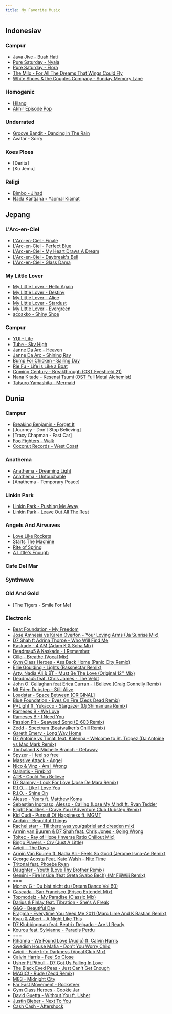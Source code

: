 ```yaml
---
title: My Favorite Music
---
```


## Indonesiav

### Campur
- [Java Jive - Buah Hati](https://www.youtube.com/watch?v=X9tAjfAj02M)
- [Pure Saturday - Nyala](https://www.youtube.com/watch?v=fJulZM6cW-E)
- [Pure Saturday - Elora](https://www.youtube.com/watch?v=pn8UZyOv-7I)
- [The Milo - For All The Dreams That Wings Could Fly](https://www.youtube.com/watch?v=KVzMhjlZkBs)
- [White Shoes & the Couples Company - Sunday Memory Lane](https://www.youtube.com/watch?v=v97vDfWlLDc)

### Homogenic
- [Hilang](https://www.youtube.com/watch?v=m_bkVKVg1m0)
- [Akhir Episode Pop](https://www.youtube.com/watch?v=5T5mXsHJxhI)

### Underrated
- [Groove Bandit - Dancing in The Rain]()
- Avatar - Sorry

### Koes Ploes
- [Derita]
- [Ku Jemu]

### Religi
- [Bimbo - Jihad](https://www.youtube.com/watch?v=ybmFo0gf8_k)
- [Nada Kantjana - Yaumal Kiamat](https://www.youtube.com/watch?v=-hID21z5Mps)

## Jepang

### L'Arc-en-Ciel
- [L'Arc-en-Ciel - Finale](https://www.youtube.com/watch?v=MHAyYtc5be0)
- [L'Arc-en-Ciel - Perfect Blue](https://www.youtube.com/watch?v=DWQ_stxxLm0)
- [L'Arc-en-Ciel - My Heart Draws A Dream]()
- [L'Arc-en-Ciel - Daybreak's Bell]()
- [L'Arc-en-Ciel - Glass Dama]()

### My Little Lover
- [My Little Lover - Hello Again](https://www.youtube.com/watch?v=RkF5_BpBQU4)
- [My Little Lover - Destiny](https://www.youtube.com/watch?v=moWR51zvsM4)
- [My Little Lover - Alice](https://www.youtube.com/watch?v=0dX5KCL3v50)
- [My Little Lover - Stardust](https://www.youtube.com/watch?v=eaD4hJjlVPs)
- [My Little Lover - Evergreen](https://www.youtube.com/watch?v=Ohf_3wJVfw8)
- [acoakko - Shiny Shoe](https://www.youtube.com/watch?v=VZba1crVsuY)

### Campur
- [YUI - Life](https://www.youtube.com/watch?v=bvTVynFMI-Y)
- [Tube - Sky High]()
- [Janne Da Arc - Heaven](https://www.youtube.com/watch?v=mJMll7qxjFc)
- [Janne Da Arc - Shining Ray](https://music.youtube.com/watch?v=mXkCSuNGBso)
- [Bump For Chicken - Sailing Day]()
- [Rie Fu - Life is Like a Boat](https://www.youtube.com/watch?v=twZquow01Po)
- [Coming Century - Breakthrough (OST Eyeshield 21)](https://www.youtube.com/watch?v=X2OJodBxZg8)
- [Nana Kitade - Kesenai Tsumi (OST Full Metal Alchemist)](https://www.youtube.com/watch?v=dNWTmSvaZ74)
- [Tatsuro Yamashita - Mermaid](https://www.youtube.com/watch?v=I_WhqfBouPw)

## Dunia

### Campur
- [Breaking Benjamin - Forget It](https://www.youtube.com/watch?v=W_Ny5TfVYQ0)
- [Journey - Don't Stop Believing]
- [Tracy Chapman - Fast Car]
- [Foo Fighters - Walk](https://www.youtube.com/watch?v=4PkcfQtibmU)
- [Coconut Records - West Coast](https://www.youtube.com/watch?v=qlYGEaeoBWw)

### Anathema
- [Anathema - Dreaming Light](https://www.youtube.com/watch?v=0IED7Vu3AsY)
- [Anathema - Untouchable](https://www.youtube.com/watch?v=XCke6HPpu4I)
- [Anathema - Temporary Peace]

### Linkin Park
- [Linkin Park - Pushing Me Away](https://www.youtube.com/watch?v=Ve1LNJEIKUE)
- [Linkin Park - Leave Out All The Rest](https://www.youtube.com/watch?v=yZIummTz9mM)

### Angels And Airwaves
- [Love Like Rockets](https://www.youtube.com/watch?v=jAFNTDujCSc)
- [Starts The Machine](https://www.youtube.com/watch?v=ysoMOefPyRs)
- [Rite of Spring](https://www.youtube.com/watch?v=Ux1VBD20ZcI)
- [A Little's Enough](https://www.youtube.com/watch?v=tnjJft91BLA)

### Cafe Del Mar

### Synthwave

### Old And Gold
- [The Tigers - Smile For Me]

### Electronic
- [Beat Foundation - My Freedom](https://www.youtube.com/watch?v=bXnxQtW3UOU&list=PLRHcTY84xEDptrPksDJuKpQ08djGbcgJ9&index=1)
- [Jose Amnesia vs Karen Overton - Your Loving Arms (Ja Sunrise Mix)](https://www.youtube.com/watch?v=WRfunNPW7aw&list=PLRHcTY84xEDptrPksDJuKpQ08djGbcgJ9&index=2)
- [D7 Shah ft Adrina Thorpe - Who Will Find Me](https://www.youtube.com/watch?v=cGbRW_1ije0&list=PLRHcTY84xEDptrPksDJuKpQ08djGbcgJ9&index=3)
- [Kaskade - 4 AM (Adam K & Soha Mix)](https://www.youtube.com/watch?v=Xl9lQonO_RQ&list=PLRHcTY84xEDptrPksDJuKpQ08djGbcgJ9&index=4)
- [Deadmau5 & Kaskade - I Remember](https://www.youtube.com/watch?v=vUzVCw8BEXA&list=PLRHcTY84xEDptrPksDJuKpQ08djGbcgJ9&index=5)
- [Cillo - Breathe (Vocal Mix)](https://www.youtube.com/watch?v=qMmf7gQePf8&list=PLRHcTY84xEDptrPksDJuKpQ08djGbcgJ9&index=6)
- [Gym Class Heroes - Ass Back Home (Panic City Remix)](https://www.youtube.com/watch?v=ccgyFcOlLPo&list=PLRHcTY84xEDptrPksDJuKpQ08djGbcgJ9&index=7)
- [Ellie Goulding - Lights (Bassnectar Remix)](https://www.youtube.com/watch?v=Imixg3jrJS8&list=PLRHcTY84xEDptrPksDJuKpQ08djGbcgJ9&index=8)
- [Arty, Nadia Ali & BT - Must Be The Love (Original 12'' Mix)](https://www.youtube.com/watch?v=i-lR3VIRBKc&list=PLRHcTY84xEDptrPksDJuKpQ08djGbcgJ9&index=9)
- [Deadmau5 feat. Chris James - The Veldt](https://www.youtube.com/watch?v=uiUAq4aVTjY&list=PLRHcTY84xEDptrPksDJuKpQ08djGbcgJ9&index=10)
- [John O' Callaghan feat Erica Curran - I Believe (Craig Connelly Remix)](https://www.youtube.com/watch?v=DCVb_jeZq-0&list=PLRHcTY84xEDptrPksDJuKpQ08djGbcgJ9&index=11)
- [Mt Eden Dubstep - Still Alive](https://www.youtube.com/watch?v=FDYIdBZUl2Y&list=PLRHcTY84xEDptrPksDJuKpQ08djGbcgJ9&index=12)
- [Loadstar - Space Between [ORIGINAL]](https://www.youtube.com/watch?v=BIG2NgKz6oc)
- [Blue Foundation - Eyes On Fire (Zeds Dead Remix)](https://www.youtube.com/watch?v=IUGzY-ihqWc&list=PLRHcTY84xEDptrPksDJuKpQ08djGbcgJ9&index=13)
- [P\*Light ft. Yukacco - Stargazer (Dj Shimamura Remix)](https://www.youtube.com/watch?v=CtMcOvVZtu8&list=PLRHcTY84xEDptrPksDJuKpQ08djGbcgJ9&index=16)
- [Rameses B - We Love](https://www.youtube.com/watch?v=K35nFONmgx8&list=PLRHcTY84xEDptrPksDJuKpQ08djGbcgJ9&index=17)
- [Rameses B - I Need You](https://www.youtube.com/watch?v=OOrkLp6dGB8)
- [Passion Pit - Seaweed Song (E-603 Remix)](https://www.youtube.com/watch?v=zG6zXIv2a-I)
- [Zedd - Spectrum (Beatwalker's Chill Remix)](https://www.youtube.com/watch?v=8rGN1lfo1pg&list=PLRHcTY84xEDptrPksDJuKpQ08djGbcgJ9&index=18)
- [Gareth Emery - Long Way Home](https://www.youtube.com/watch?v=0bj4i-sW44s&list=PLRHcTY84xEDptrPksDJuKpQ08djGbcgJ9&index=19)
- [D7 Antoine vs Timati feat. Kalenna - Welcome to St. Tropez (DJ Antoine vs Mad Mark Remix)](https://www.youtube.com/watch?v=Kh2FRFhS7QY)
- [Timbaland & Michelle Branch - Getaway](https://www.youtube.com/watch?v=MOqxFBKakD0)
- [Spyzer - I feel so free](https://www.youtube.com/watch?v=tdhzjRaHwnI)
- [Massive Attack - Angel](https://www.youtube.com/watch?v=hbe3CQamF8k)
- [Nico & Vinz - Am I Wrong](https://www.youtube.com/watch?v=bg1sT4ILG0w)
- [Galantis - Firebird](https://www.youtube.com/watch?v=v48pibjFWeg)
- [ATB - Could You Believe](https://www.youtube.com/watch?v=aAZRi_vUh0I)
- [D7 Sammy - Look For Love (Jose De Mara Remix)](https://www.youtube.com/watch?v=wTW-Pe4IsKQ)
- [R.I.O. - Like I Love You](https://www.youtube.com/watch?v=J7uP6nwQvc0)
- [R.I.O. - Shine On](https://www.youtube.com/watch?v=6zNva6tTmrE)
- [Alesso - Years ft. Matthew Koma](https://www.youtube.com/watch?v=EGYaxYaxD_M)
- [Sebastian Ingrosso, Alesso - Calling (Lose My Mind) ft. Ryan Tedder](https://www.youtube.com/watch?v=9G1I16gJBvU)
- [Flight Facilities - Crave You (Adventure Club Dubstep Remix)](https://www.youtube.com/watch?v=ZeaIvjoH1FY&list=PL1AC6F508332EA941&index=37)
- [Kid Cudi - Pursuit Of Happiness ft. MGMT](https://www.youtube.com/watch?v=7xzU9Qqdqww&list=PLMOqpyVO0Oa3OwuUvFHBIxLeyULjoTczV)
- [Andain - Beautiful Things](https://www.youtube.com/watch?v=khYQiK9v2z4)
- [Rachel starr - Till there was you(gabriel and dresden mix)](https://www.youtube.com/watch?v=21lTciumtlQ)
- [Armin van Buuren & D7 Shah feat. Chris Jones - Going Wrong](https://www.youtube.com/watch?v=JahA00JV304)
- [Toltec - Ray of Hope (Inverse Ratio Chillout Mix)](https://music.youtube.com/watch?v=1l8pEH1eIDo)
- [Bingo Players - Cry (Just A Little)](https://www.youtube.com/watch?v=a--8JigM78c)
- [Avicii - The Days](https://www.youtube.com/watch?v=JDglMK9sgIQ)
- [Armin Van Buuren ft. Nadia Ali - Feels So Good (Jerome Isma-Ae Remix)](https://www.youtube.com/watch?v=VVaE7m94cnA)
- [George Acosta Feat. Kate Walsh - Nite Time](https://www.youtube.com/watch?v=JNzteUrlfq8)
- [Tritonal feat. Phoebe Ryan](https://www.youtube.com/watch?v=eSSO1LfMO8w)
- [Daughter - Youth (Love Thy Brother Remix)](https://www.youtube.com/watch?v=iG_Z2dqO68A)
- [Gemini - Fire Inside (feat Greta Svabo Bech) (Mr FijiWiji Remix)](https://www.youtube.com/watch?v=2UM2Bd_XzIQ)
- ===
- [Money G - Du bist nicht du (Dream Dance Vol 60)](https://www.youtube.com/watch?v=Tvej1SdOHB0)
- [Cascada - San Francisco (Frisco Extendet Mix)](https://www.youtube.com/watch?v=v7V-CzK7f0Y)
- [Topmodelz - My Paradise (Classic Mix)](https://www.youtube.com/watch?v=FJ6rQfWi7yI&list=PL799074411F89BEDB&index=10)
- [Darius & Finlay feat. Tibration - She's A Freak](https://www.youtube.com/watch?v=Y-9KL7TBgjk&list=PL799074411F89BEDB&index=12)
- [G&G - Beautiful Day](https://www.youtube.com/watch?v=4gEFK3GfiSw&list=PL799074411F89BEDB&index=13)
- [Fragma - Everytime You Need Me 2011 (Marc Lime And K Bastian Remix)](https://www.youtube.com/watch?v=Hay0Z4G4GZg&list=PL799074411F89BEDB&index=28)
- [Kyau & Albert - A Night Like This](https://www.youtube.com/watch?v=lH4vXBIXNJg&list=PL799074411F89BEDB&index=26)
- [D7 Klubbingman feat. Beatrix Delgado - Are U Ready](https://www.youtube.com/watch?v=RwKTkaiFMWg&list=PL799074411F89BEDB&index=8)
- [Kourou feat. Sylvianne - Paradis Perdu](https://www.youtube.com/watch?v=vul-xKFMYgc&list=PL799074411F89BEDB&index=37)
- ===
- [Rihanna - We Found Love (Audio) ft. Calvin Harris](https://www.youtube.com/watch?v=GchEVSx9XEA)
- [Swedish House Mafia - Don't You Worry Child](https://www.youtube.com/watch?v=Xme7UbCWSq4)
- [Avicii - Fade Into Darkness (Vocal Club Mix)](https://www.youtube.com/watch?v=ugeAB9A01wc)
- [Calvin Harris - Feel So Close](https://www.youtube.com/watch?v=R8egmh5dWzo)
- [Usher Ft.Pitbull - D7 Got Us Falling In Love](https://www.youtube.com/watch?v=tV05iSxDd2c)
- [The Black Eyed Peas - Just Can't Get Enough](https://www.youtube.com/watch?v=MUCo7vM-FCk)
- [MAGIC! - Rude (Zedd Remix)](https://www.youtube.com/watch?v=E9Q4-wcPDBQ)
- [M83 - Midnight City](https://www.youtube.com/watch?v=dX3k_QDnzHE)
- [Far East Movement - Rocketeer](https://www.youtube.com/watch?v=NyJBR_C6D38)
- [Gym Class Heroes - Cookie Jar](https://www.youtube.com/watch?v=c9q8p5rQPKI)
- [David Guetta - Without You ft. Usher](https://www.youtube.com/watch?v=jUe8uoKdHao)
- [Justin Bieber - Next To You](https://www.youtube.com/watch?v=EEuQU6a90Pc)
- [Cash Cash - Aftershock](https://www.youtube.com/watch?v=pisxxUpS7o8)
